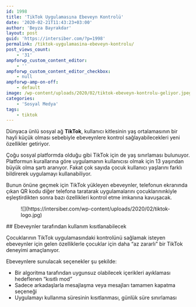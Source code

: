 ```yaml
---
id: 1998
title: 'TikTok Uygulamasına Ebeveyn Kontrolü'
date: '2020-02-21T11:43:23+03:00'
author: 'Beyza Bayrakdar'
layout: post
guid: 'https://intersiber.com/?p=1998'
permalink: /tiktok-uygulamasina-ebeveyn-kontrolu/
post_views_count:
    - '31'
ampforwp_custom_content_editor:
    - ''
ampforwp_custom_content_editor_checkbox:
    - null
ampforwp-amp-on-off:
    - default
image: /wp-content/uploads/2020/02/tiktok-ebeveyn-kontrolu-geliyor.jpeg
categories:
    - 'Sosyal Medya'
tags:
    - tiktok
---
```


Dünyaca ünlü sosyal ağ **TikTok**, kullanıcı kitlesinin yaş ortalamasının bir hayli küçük olması sebebiyle ebeveynlere kontrol sağlayabilecekleri yeni özellikler getiriyor.

Çoğu sosyal platformda olduğu gibi TikTok için de yaş sınırlaması bulunuyor. Platformun kurallarına göre uygulamanın kullanıcısı olmak için 13 yaşından büyük olma şartı aranıyor. Fakat çok sayıda çocuk kullanıcı yaşlarını farklı bildirerek uygulamayı kullanabiliyor.

Bunun önüne geçmek için TikTok yükleyen ebeveynler, telefonun ekranında çıkan QR kodu diğer telefona taratarak uygulamalarını çocuklarınınkiyle eşleştirdikten sonra bazı özellikleri kontrol etme imkanına kavuşacak.

<figure class="wp-block-image size-large">![](https://intersiber.com/wp-content/uploads/2020/02/tiktok-logo.jpg)</figure>## Ebeveynler tarafından kullanım kısıtlanabilecek

Çocuklarının TikTok uygulamasındaki kontrolünü sağlamak isteyen ebeveynler için gelen özelliklerle çocuklar için daha “az zararlı” bir TikTok deneyimi amaçlanıyor.

Ebeveynlere sunulacak seçenekler şu şekilde:

- Bir algoritma tarafından uygunsuz olabilecek içerikleri ayıklaması hedeflenen “kısıtlı mod”
- Sadece arkadaşlarla mesajlaşma veya mesajları tamamen kapatma seçeneği
- Uygulamayı kullanma süresinin kısıtlanması, günlük süre sınırlaması